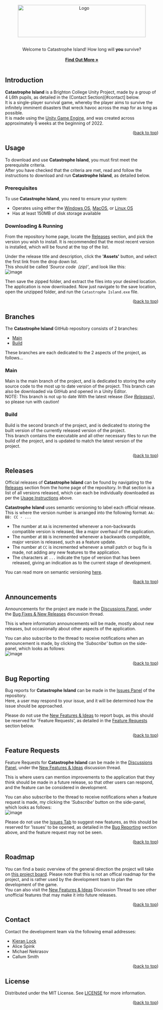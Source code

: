 <div id="top"></div>


<br/>
<div align="center">
  <a href="https://github.com/BC-Unity-Project-2022/Unity-Catastrophe-Island-Game-2022">
    <img src="https://github.com/BC-Unity-Project-2022/Unity-Catastrophe-Island-Game-2022/blob/main/Assets/Graphics/Catastrophe%20Island%20Game%20Logo.png" alt="Logo" width="420" height="106">
  </a>
  
  <br />
  <br />

  <p align="center">
    Welcome to Catastrophe Island! How long will <b> you </b> survive?
    <br />
    <br />
    <a href="https://github.com/BC-Unity-Project-2022/Unity-Catastrophe-Island-Game-2022/blob/main/README.md#content"><strong>Find Out More »</strong></a>
    <br />
    <br />
  </p>
</div>

<div id="content"></div>

## Introduction

**Catastrophe Island** is a Brighton College Unity Project, made by a group of 4 L6th pupils, as detailed in the (Contact Section)[#contact] below.  
It is a single-player survival game, whereby the player aims to survive the infinitely imminent disasters that wreck havoc across the map for as long as possible.  
It is made using the [Unity Game Engine](https://unity.com/), and was created across approximately 6 weeks at the beginning of 2022.
  
<p align="right">(<a href="#top">back to top</a>)</p>

## Usage

To download and use **Catastrophe Island**, you must first meet the prerequisite criteria.  
After you have checked that the criteria are met, read and follow the instructions to download and run **Catastrophe Island**, as detailed below.  

### Prerequisites

To use **Catastrophe Island**, you need to ensure your system:
* Operates using either the [Windows OS](https://www.microsoft.com/en-gb/windows?r=1), [MacOS](https://www.apple.com/uk/macos/), or [Linux OS](https://www.linux.org/)
* Has at least 150MB of disk storage available

### Downloading & Running

From the repository home page, locate the [Releases](https://github.com/BC-Unity-Project-2022/Unity-Catastrophe-Island-Game-2022/releases) section, and pick the version you wish to install. It is recommended that the most recent version is installed, which will be found at the top of the list.  
  
Under the release title and description, click the **'Assets'** button, and select the first link from the drop down list.  
This should be called *'Source code  (zip)'*, and look like this:  
![image](https://user-images.githubusercontent.com/54935549/149997037-fc9858e5-c651-4557-be41-7e366d9f4b91.png)  
  
Then save the zipped folder, and extract the files into your desired location.  
The application is now downloaded. Now just navigate to the save location, open the unzipped folder, and run the `Catastrophe Island.exe` file.
  
<p align="right">(<a href="#top">back to top</a>)</p>

## Branches

The **Catastrophe Island** GitHub repository consists of 2 branches:
* [Main](https://github.com/BC-Unity-Project-2022/Unity-Catastrophe-Island-Game-2022/tree/main)
* [Build](https://github.com/BC-Unity-Project-2022/Unity-Catastrophe-Island-Game-2022/tree/build)  
  
These branches are each dedicated to the 2 aspects of the project, as follows...

### Main

Main is the main branch of the project, and is dedicated to storing the unity source code to the most up to date version of the project. This branch can also be downloaded via GitHub and opened in a Unity Editor.  
NOTE: This branch is not up to date With the latest release *(See [Releases](#releases))*, so please run with caution!

### Build

Build is the second branch of the project, and is dedicated to storing the built version of the currently released version of the project.  
This branch contains the executable and all other necessary files to run the build of the project, and is updated to match the latest version of the project.
  
<p align="right">(<a href="#top">back to top</a>)</p>

## Releases

Official releases of **Catastrophe Island** can be found by navigating to the [Releases](https://github.com/BC-Unity-Project-2022/Unity-Catastrophe-Island-Game-2022/releases) section from the home page of the repository.
In that section is a list of all versions released, which can each be individually downloaded as per the [Usage Instructions](#usage) above.
  
**Catastrophe Island** uses semantic versioning to label each official release.  
This is where the version number is arranged into the following format: `AA: BB: CC - ...`  
* The number at `AA` is incremented whenever a non-backwards compatible version is released, like a major overhaul of the application.
* The number at `BB` is incremented whenever a backwards compatible, major version is released, such as a feature update.
* The number at `CC` is incremented whenever a small patch or bug fix is made, not adding any new features to the application.
* The characters at `...` indicate the type of version that has been released, giving an indication as to the current stage of development.
  
You can read more on semantic versioning [here](https://semver.org/).
  
<p align="right">(<a href="#top">back to top</a>)</p>

## Announcements

Announcements for the project are made in the [Discussions Panel](https://github.com/BC-Unity-Project-2022/Unity-Catastrophe-Island-Game-2022/discussions), under the [Bug Fixes & New Releases](https://github.com/OneBigUnit/K-Lazer/discussions/1) discussion thread.  
  
This is where information announcements will be made, mostly about new releases, but occasionally about other aspects of the application.  
  
You can also subscribe to the thread to receive notifications when an announcement is made, by clicking the *'Subscribe'* button on the side-panel, which looks as follows:  
![image](https://user-images.githubusercontent.com/54935549/150026616-25526069-a85d-4f8d-9541-3aa22606a031.png)
  
<p align="right">(<a href="#top">back to top</a>)</p>

## Bug Reporting

Bug reports for **Catastrophe Island** can be made in the [Issues Panel](https://github.com/BC-Unity-Project-2022/Unity-Catastrophe-Island-Game-2022/issues) of the repository.  
Here, a user may respond to your issue, and it will be determined how the issue should be approached.  
  
Please do not use the [New Features & Ideas](https://github.com/BC-Unity-Project-2022/Unity-Catastrophe-Island-Game-2022/discussions/74) to report bugs, as this should be reserved for 'Feature Requests', as detailed in the [Feature Requests](#feature-requests) section below.
  
<p align="right">(<a href="#top">back to top</a>)</p>

## Feature Requests

Feature Requests for **Catastrophe Island** can be made in the [Discussions Panel](https://github.com/BC-Unity-Project-2022/Unity-Catastrophe-Island-Game-2022/discussions), under the [New Features & Ideas](https://github.com/BC-Unity-Project-2022/Unity-Catastrophe-Island-Game-2022/discussions/74) discussion thread.  
  
This is where users can mention improvements to the application that they think should be made in a future release, so that other users can respond, and the feature can be considered in development.  
  
You can also subscribe to the thread to receive notifications when a feature request is made, my clicking the *'Subscribe'* button on the side-panel, which looks as follows:  
![image](https://user-images.githubusercontent.com/54935549/150026616-25526069-a85d-4f8d-9541-3aa22606a031.png)  
  
Please do not use the [Issues Tab](https://github.com/BC-Unity-Project-2022/Unity-Catastrophe-Island-Game-2022/issues) to suggest new features, as this should be reserved for 'Issues' to be opened, as detailed in the [Bug Reporting](#bug-reporting) section above, and the feature request may not be seen.
  
<p align="right">(<a href="#top">back to top</a>)</p>

## Roadmap

You can find a basic overview of the general direction the project will take on [this project board](https://github.com/BC-Unity-Project-2022/Unity-Catastrophe-Island-Game-2022/projects/1). Please note that this is not an offical roadmap for the project, and is rather used by the development team to plan the development of the game.  
You can also visit the [New Features & Ideas](https://github.com/BC-Unity-Project-2022/Unity-Catastrophe-Island-Game-2022/discussions/74) Discussion Thread to see other unofficial features that may make it into future releases.
  
<p align="right">(<a href="#top">back to top</a>)</p>

## Contact

Contact the development team via the following email addresses:  
* [Kieran Lock](mailto:08klock@brightoncollege.net)
* Alice Spink
* Michael Nekrasov
* Callum Smith
  
<p align="right">(<a href="#top">back to top</a>)</p>

## License

Distributed under the MIT License. See [LICENSE](https://github.com/BC-Unity-Project-2022/Unity-Catastrophe-Island-Game-2022/blob/main/LICENSE) for more information.
  
<p align="right">(<a href="#top">back to top</a>)</p>
